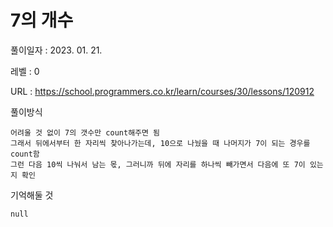 # 7의 개수
풀이일자 : 2023. 01. 21.  
    
레벨 : 0   

URL : https://school.programmers.co.kr/learn/courses/30/lessons/120912  
    
풀이방식    

    어려울 것 없이 7의 갯수만 count해주면 됨
    그래서 뒤에서부터 한 자리씩 찾아나가는데, 10으로 나눴을 때 나머지가 7이 되는 경우를 count함
    그런 다음 10씩 나눠서 남는 몫, 그러니까 뒤에 자리를 하나씩 빼가면서 다음에 또 7이 있는지 확인

기억해둘 것  
    
    null
